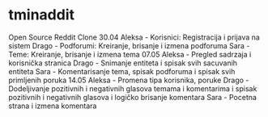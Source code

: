 # tminaddit
Open Source Reddit Clone
30.04
 Aleksa - Korisnici: Registracija i prijava na sistem
 Drago - Podforumi: Kreiranje, brisanje i izmena podforuma
 Sara - Teme: Kreiranje, brisanje i izmena tema
07.05
 Aleksa - Pregled sadrzaja i korisnička stranica
 Drago - Snimanje entiteta i spisak svih sacuvanih entiteta
 Sara -  Komentarisanje tema, spisak podforuma i spisak svih primljenih poruka
14.05
 Aleksa - Promena tipa korisnika, poruke
 Drago - Dodeljivanje pozitivnih i negativnih glasova temama i komentarima i spisak pozitivnih i negativnih glasova i logičko brisanje komentara
 Sara -  Pocetna strana i izmena komentara
